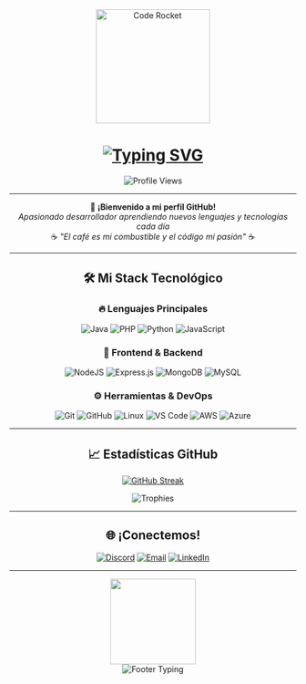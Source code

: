 <div align="center">
  
<!-- Encabezado con efecto neón -->
<div align="center">
  <img src="https://media.giphy.com/media/qJzZ4APiDZQuJDY7vh/giphy.gif" width="200" alt="Code Rocket">
  <h1 align="center">
    <a href="https://git.io/typing-svg">
      <img src="https://readme-typing-svg.herokuapp.com?font=Space+Mono&weight=600&size=35&duration=4000&pause=1000&color=8A2BE2&center=true&vCenter=true&width=600&height=70&lines=¡Hola+👋,+Soy+Smash!;Full+Stack+Developer+💻;Aprendiz+eterno+📚;Amante+del+código+💜" alt="Typing SVG">
    </a>
  </h1>
  <img src="https://komarev.com/ghpvc/?username=SmashWinner&style=flat-square&color=blueviolet" alt="Profile Views"/>
</div>

---

<!-- Descripción -->
<div align="center">
  
  🌟 **¡Bienvenido a mi perfil GitHub!**  
  *Apasionado desarrollador aprendiendo nuevos lenguajes y tecnologías cada día*  
  ☕ *"El café es mi combustible y el código mi pasión"* ☕
</div>

---

<!-- Sección de habilidades con iconos -->
## 🛠️ Mi Stack Tecnológico

<div align="center">
  
  ### 🔥 **Lenguajes Principales**
  
  ![Java](https://img.shields.io/badge/Java-%23ED8B00.svg?style=for-the-badge&logo=java&logoColor=white)
  ![PHP](https://img.shields.io/badge/PHP-%23777BB4.svg?style=for-the-badge&logo=php&logoColor=white)
  ![Python](https://img.shields.io/badge/Python-3670A0?style=for-the-badge&logo=python&logoColor=ffdd54)
  ![JavaScript](https://img.shields.io/badge/JavaScript-%23323330.svg?style=for-the-badge&logo=javascript&logoColor=%23F7DF1E)
  
  ### 🚀 **Frontend & Backend**
  
  ![NodeJS](https://img.shields.io/badge/Node.js-6DA55F?style=for-the-badge&logo=node.js&logoColor=white)
  ![Express.js](https://img.shields.io/badge/Express.js-%23404d59.svg?style=for-the-badge&logo=express&logoColor=%2361DAFB)
  ![MongoDB](https://img.shields.io/badge/MongoDB-%234ea94b.svg?style=for-the-badge&logo=mongodb&logoColor=white)
  ![MySQL](https://img.shields.io/badge/MySQL-%2300f.svg?style=for-the-badge&logo=mysql&logoColor=white)
  
  ### ⚙️ **Herramientas & DevOps**
  
  ![Git](https://img.shields.io/badge/Git-%23F05033.svg?style=for-the-badge&logo=git&logoColor=white)
  ![GitHub](https://img.shields.io/badge/GitHub-%23121011.svg?style=for-the-badge&logo=github&logoColor=white)
  ![Linux](https://img.shields.io/badge/Linux-FCC624?style=for-the-badge&logo=linux&logoColor=black)
  ![VS Code](https://img.shields.io/badge/VS%20Code-0078d7.svg?style=for-the-badge&logo=visual-studio-code&logoColor=white)
  ![AWS](https://img.shields.io/badge/AWS-%23FF9900.svg?style=for-the-badge&logo=amazon-aws&logoColor=white)
  ![Azure](https://img.shields.io/badge/Azure-%230072C6.svg?style=for-the-badge&logo=microsoftazure&logoColor=white)
  
</div>

---

<!-- Estadísticas GitHub -->
## 📈 Estadísticas GitHub

<div align="center">
  
  [![GitHub Streak](https://github-readme-streak-stats.herokuapp.com?user=SmashWinner&theme=tokyonight&hide_border=true&border_radius=15)](https://git.io/streak-stats)
  
  <img src="https://github-profile-trophy.vercel.app/?username=SmashWinner&theme=dracula&margin-w=15&row=2&column=4" alt="Trophies">
  
</div>

---

<!-- Sección de contacto -->
## 🌐 ¡Conectemos!

<div align="center">
  
  [![Discord](https://img.shields.io/badge/Discord-%235865F2.svg?style=for-the-badge&logo=discord&logoColor=white)]([https://discord.gg/s5RXyfHhne](https://discord.gg/TekNUdQWuS))
  [![Email](https://img.shields.io/badge/Email-D14836?style=for-the-badge&logo=gmail&logoColor=white)](mailto:tuemail@example.com)
  [![LinkedIn](https://img.shields.io/badge/LinkedIn-%230077B5.svg?style=for-the-badge&logo=linkedin&logoColor=white)](https://linkedin.com/in/tuperfil)
  
</div>

---

<!-- Footer -->
<div align="center">
  <img src="https://media.giphy.com/media/KzJkzjggfGN5Py6nkT/giphy.gif" width="150">
  <br>
  <img src="https://readme-typing-svg.herokuapp.com?font=Roboto+Condensed&size=18&pause=1000&color=8A2BE2&center=true&vCenter=true&width=500&lines=¡Gracias+por+visitar+mi+perfil!;¡Si+te+gusta+lo+que+ves%2C+dale+una+⭐!;¡Feliz+coding+😄!" alt="Footer Typing">
</div>

</div>
